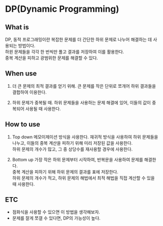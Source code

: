 # DP(Dynamic Programming)

## What is
DP, 동적 프로그래밍이란 복잡한 문제를 더 간단한 하위 문제로 나누어 해결하는 데 사용되는 방법이다.<br>
하윈 문제들을 각각 한 번씩만 풀고 결과를 저장하여 이를 활용한다.<br>
중복 계산을 피하고 광범위한 문제를 해결할 수 있다.<br>

## When use
1. 더 큰 문제의 최적 결과를 얻기 위해.
큰 문제를 작은 단위로 쪼개어 하위 결과들을 결합하여 이용한다.<br>

2. 하위 문제가 중복될 때.
하위 문제들을 사용하는 문제 해결에 있어, 이들의 값이 중복되어 사용될 때 사용한다.<br>

## How to use
1. Top down
메모이제이션 방식을 사용한다. 재귀적 방식을 사용하여 하위 문제들을 나누고, 이들의 중복 계산을 피하기 위해 미리 저장된 값을 사용한다.<br>
하위 문제의 개수가 많고, 그 중 상당수를 재사용할 경우에 사용한다.<br>

2. Bottom up
가장 작은 하위 문제부터 시작하여, 반복문을 사용하여 문제를 해결한다.<br>
중복 계산을 피하기 위해 하위 문제의 결과를 표에 저장한다.<br>
하위 문제의 개수가 적고, 하위 문제의 해법에서 최적 해법을 직접 계산할 수 있을 때 사용한다.<br>

## ETC
- 점화식을 사용할 수 있으면 이 방법을 생각해보자.
- 문제를 잘게 쪼갤 수 있다면, DP의 가능성이 높다.